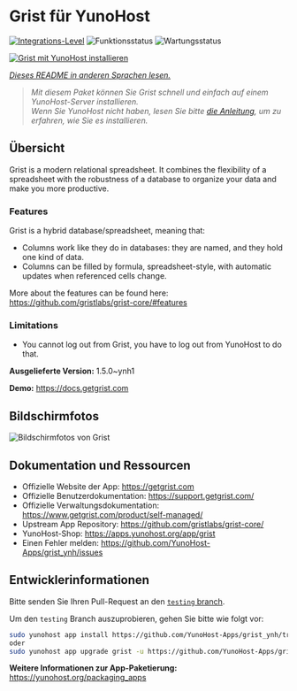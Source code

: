 <!--
N.B.: Diese README wurde automatisch von <https://github.com/YunoHost/apps/tree/master/tools/readme_generator> generiert.
Sie darf NICHT von Hand bearbeitet werden.
-->

# Grist für YunoHost

[![Integrations-Level](https://apps.yunohost.org/badge/integration/grist)](https://ci-apps.yunohost.org/ci/apps/grist/)
![Funktionsstatus](https://apps.yunohost.org/badge/state/grist)
![Wartungsstatus](https://apps.yunohost.org/badge/maintained/grist)

[![Grist mit YunoHost installieren](https://install-app.yunohost.org/install-with-yunohost.svg)](https://install-app.yunohost.org/?app=grist)

*[Dieses README in anderen Sprachen lesen.](./ALL_README.md)*

> *Mit diesem Paket können Sie Grist schnell und einfach auf einem YunoHost-Server installieren.*  
> *Wenn Sie YunoHost nicht haben, lesen Sie bitte [die Anleitung](https://yunohost.org/install), um zu erfahren, wie Sie es installieren.*

## Übersicht

Grist is a modern relational spreadsheet. It combines the flexibility of a spreadsheet with the robustness of a database to organize your data and make you more productive.

### Features

Grist is a hybrid database/spreadsheet, meaning that:

- Columns work like they do in databases: they are named, and they hold one kind of data.
- Columns can be filled by formula, spreadsheet-style, with automatic updates when referenced cells change.

More about the features can be found here: <https://github.com/gristlabs/grist-core/#features>

### Limitations

- You cannot log out from Grist, you have to log out from YunoHost to do that.


**Ausgelieferte Version:** 1.5.0~ynh1

**Demo:** <https://docs.getgrist.com>

## Bildschirmfotos

![Bildschirmfotos von Grist](./doc/screenshots/grist.jpg)

## Dokumentation und Ressourcen

- Offizielle Website der App: <https://getgrist.com>
- Offizielle Benutzerdokumentation: <https://support.getgrist.com/>
- Offizielle Verwaltungsdokumentation: <https://www.getgrist.com/product/self-managed/>
- Upstream App Repository: <https://github.com/gristlabs/grist-core/>
- YunoHost-Shop: <https://apps.yunohost.org/app/grist>
- Einen Fehler melden: <https://github.com/YunoHost-Apps/grist_ynh/issues>

## Entwicklerinformationen

Bitte senden Sie Ihren Pull-Request an den [`testing` branch](https://github.com/YunoHost-Apps/grist_ynh/tree/testing).

Um den `testing` Branch auszuprobieren, gehen Sie bitte wie folgt vor:

```bash
sudo yunohost app install https://github.com/YunoHost-Apps/grist_ynh/tree/testing --debug
oder
sudo yunohost app upgrade grist -u https://github.com/YunoHost-Apps/grist_ynh/tree/testing --debug
```

**Weitere Informationen zur App-Paketierung:** <https://yunohost.org/packaging_apps>
